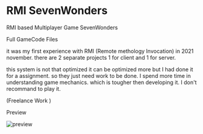 # RMI SevenWonders
 RMI based Multiplayer Game SevenWonders
 
 Full GameCode Files
 
 it was my first experience with RMI (Remote methology Invocation) in 2021 november.
 there are 2 separate projects 1 for client and 1 for server.
 
 this system is not that optimized it can be optimized more but I had done it for a assignment. so they just need work to be done. I spend more time in understanding game mechanics. which is tougher then developing it. I don't recommand to play it.
 
 
 (Freelance Work )
 
 Preview
 
![preview](https://user-images.githubusercontent.com/55351798/198029164-f15f742d-d602-4edb-bf06-15078d8cfa5d.gif)



